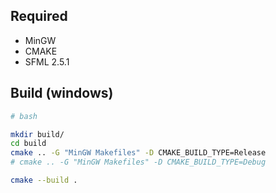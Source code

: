 ## Required

- MinGW
- CMAKE
- SFML 2.5.1

## Build (windows)

```bash
# bash 

mkdir build/
cd build
cmake .. -G "MinGW Makefiles" -D CMAKE_BUILD_TYPE=Release
# cmake .. -G "MinGW Makefiles" -D CMAKE_BUILD_TYPE=Debug

cmake --build .
```
